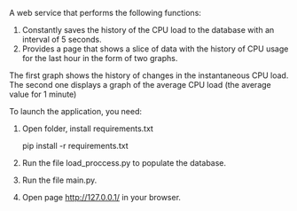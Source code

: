 A web service that performs the following functions:
1. Constantly saves the history of the CPU load to the database with an interval of 5 seconds.
2. Provides a page that shows a slice of data with the history of CPU usage for the last hour in the form of two graphs.

The first graph shows the history of changes in the instantaneous CPU load.
The second one displays a graph of the average CPU load (the average value for 1 minute)

To launch the application, you need:

1. Open folder, install requirements.txt

    pip install -r requirements.txt

2. Run the file load_proccess.py to populate the database.
3. Run the file main.py.
4. Open page http://127.0.0.1/ in your browser.
